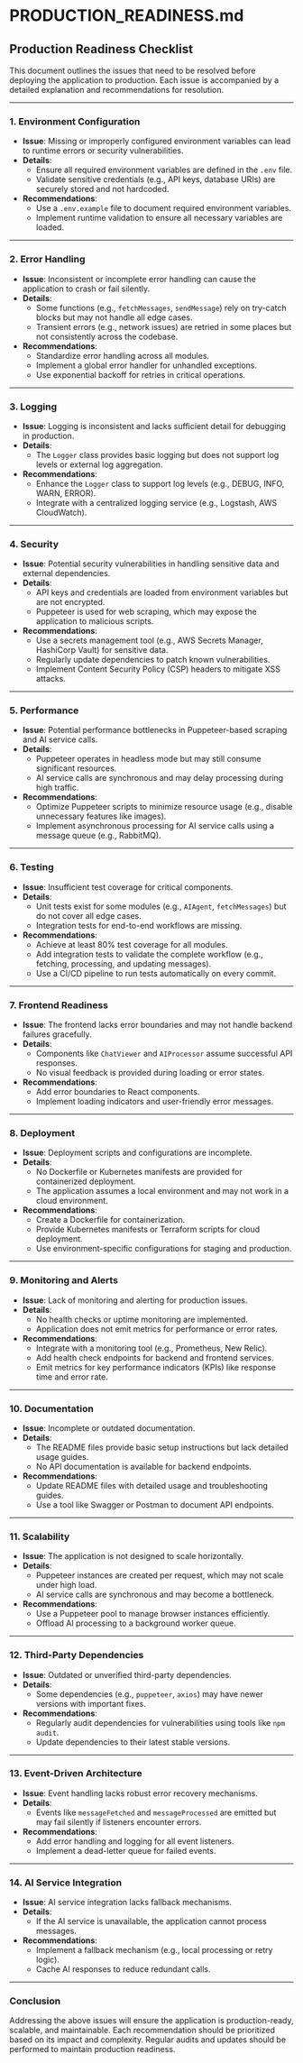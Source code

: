 # PRODUCTION_READINESS.md

## Production Readiness Checklist

This document outlines the issues that need to be resolved before deploying the application to production. Each issue is accompanied by a detailed explanation and recommendations for resolution.

---

### 1. **Environment Configuration**
   - **Issue**: Missing or improperly configured environment variables can lead to runtime errors or security vulnerabilities.
   - **Details**:
     - Ensure all required environment variables are defined in the `.env` file.
     - Validate sensitive credentials (e.g., API keys, database URIs) are securely stored and not hardcoded.
   - **Recommendations**:
     - Use a `.env.example` file to document required environment variables.
     - Implement runtime validation to ensure all necessary variables are loaded.

---

### 2. **Error Handling**
   - **Issue**: Inconsistent or incomplete error handling can cause the application to crash or fail silently.
   - **Details**:
     - Some functions (e.g., `fetchMessages`, `sendMessage`) rely on try-catch blocks but may not handle all edge cases.
     - Transient errors (e.g., network issues) are retried in some places but not consistently across the codebase.
   - **Recommendations**:
     - Standardize error handling across all modules.
     - Implement a global error handler for unhandled exceptions.
     - Use exponential backoff for retries in critical operations.

---

### 3. **Logging**
   - **Issue**: Logging is inconsistent and lacks sufficient detail for debugging in production.
   - **Details**:
     - The `Logger` class provides basic logging but does not support log levels or external log aggregation.
   - **Recommendations**:
     - Enhance the `Logger` class to support log levels (e.g., DEBUG, INFO, WARN, ERROR).
     - Integrate with a centralized logging service (e.g., Logstash, AWS CloudWatch).

---

### 4. **Security**
   - **Issue**: Potential security vulnerabilities in handling sensitive data and external dependencies.
   - **Details**:
     - API keys and credentials are loaded from environment variables but are not encrypted.
     - Puppeteer is used for web scraping, which may expose the application to malicious scripts.
   - **Recommendations**:
     - Use a secrets management tool (e.g., AWS Secrets Manager, HashiCorp Vault) for sensitive data.
     - Regularly update dependencies to patch known vulnerabilities.
     - Implement Content Security Policy (CSP) headers to mitigate XSS attacks.

---

### 5. **Performance**
   - **Issue**: Potential performance bottlenecks in Puppeteer-based scraping and AI service calls.
   - **Details**:
     - Puppeteer operates in headless mode but may still consume significant resources.
     - AI service calls are synchronous and may delay processing during high traffic.
   - **Recommendations**:
     - Optimize Puppeteer scripts to minimize resource usage (e.g., disable unnecessary features like images).
     - Implement asynchronous processing for AI service calls using a message queue (e.g., RabbitMQ).

---

### 6. **Testing**
   - **Issue**: Insufficient test coverage for critical components.
   - **Details**:
     - Unit tests exist for some modules (e.g., `AIAgent`, `fetchMessages`) but do not cover all edge cases.
     - Integration tests for end-to-end workflows are missing.
   - **Recommendations**:
     - Achieve at least 80% test coverage for all modules.
     - Add integration tests to validate the complete workflow (e.g., fetching, processing, and updating messages).
     - Use a CI/CD pipeline to run tests automatically on every commit.

---

### 7. **Frontend Readiness**
   - **Issue**: The frontend lacks error boundaries and may not handle backend failures gracefully.
   - **Details**:
     - Components like `ChatViewer` and `AIProcessor` assume successful API responses.
     - No visual feedback is provided during loading or error states.
   - **Recommendations**:
     - Add error boundaries to React components.
     - Implement loading indicators and user-friendly error messages.

---

### 8. **Deployment**
   - **Issue**: Deployment scripts and configurations are incomplete.
   - **Details**:
     - No Dockerfile or Kubernetes manifests are provided for containerized deployment.
     - The application assumes a local environment and may not work in a cloud environment.
   - **Recommendations**:
     - Create a Dockerfile for containerization.
     - Provide Kubernetes manifests or Terraform scripts for cloud deployment.
     - Use environment-specific configurations for staging and production.

---

### 9. **Monitoring and Alerts**
   - **Issue**: Lack of monitoring and alerting for production issues.
   - **Details**:
     - No health checks or uptime monitoring are implemented.
     - Application does not emit metrics for performance or error rates.
   - **Recommendations**:
     - Integrate with a monitoring tool (e.g., Prometheus, New Relic).
     - Add health check endpoints for backend and frontend services.
     - Emit metrics for key performance indicators (KPIs) like response time and error rate.

---

### 10. **Documentation**
   - **Issue**: Incomplete or outdated documentation.
   - **Details**:
     - The README files provide basic setup instructions but lack detailed usage guides.
     - No API documentation is available for backend endpoints.
   - **Recommendations**:
     - Update README files with detailed usage and troubleshooting guides.
     - Use a tool like Swagger or Postman to document API endpoints.

---

### 11. **Scalability**
   - **Issue**: The application is not designed to scale horizontally.
   - **Details**:
     - Puppeteer instances are created per request, which may not scale under high load.
     - AI service calls are synchronous and may become a bottleneck.
   - **Recommendations**:
     - Use a Puppeteer pool to manage browser instances efficiently.
     - Offload AI processing to a background worker queue.

---

### 12. **Third-Party Dependencies**
   - **Issue**: Outdated or unverified third-party dependencies.
   - **Details**:
     - Some dependencies (e.g., `puppeteer`, `axios`) may have newer versions with important fixes.
   - **Recommendations**:
     - Regularly audit dependencies for vulnerabilities using tools like `npm audit`.
     - Update dependencies to their latest stable versions.

---

### 13. **Event-Driven Architecture**
   - **Issue**: Event handling lacks robust error recovery mechanisms.
   - **Details**:
     - Events like `messageFetched` and `messageProcessed` are emitted but may fail silently if listeners encounter errors.
   - **Recommendations**:
     - Add error handling and logging for all event listeners.
     - Implement a dead-letter queue for failed events.

---

### 14. **AI Service Integration**
   - **Issue**: AI service integration lacks fallback mechanisms.
   - **Details**:
     - If the AI service is unavailable, the application cannot process messages.
   - **Recommendations**:
     - Implement a fallback mechanism (e.g., local processing or retry logic).
     - Cache AI responses to reduce redundant calls.

---

### Conclusion

Addressing the above issues will ensure the application is production-ready, scalable, and maintainable. Each recommendation should be prioritized based on its impact and complexity. Regular audits and updates should be performed to maintain production readiness.
